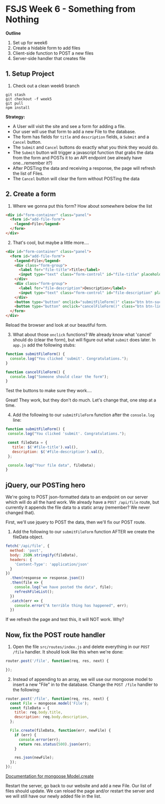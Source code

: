 # FSJS Week 6 - Something from Nothing

**Outline**

1. Set up for week6
2. Create a hidable form to add files
4. Client-side function to POST a new files
5. Server-side handler that creates file


## 1. Setup Project
1. Check out a clean week6 branch
```
git stash
git checkout -f week5
git pull
npm install
```

**Strategy:** 
* A User will visit the site and see a form for adding a file.  
* Our user will use that form to add a new File to the database.  
* The form has fields for `title` and `description` fields, a `Submit` and a `Cancel` button.  
* The `Submit` and `Cancel` buttons do exactly what you think they would do.  
* The `Submit` button will trigger a javascript function that grabs the data from the form and POSTs it to an API endpoint (we already have one...remember it?)
* After POSTing the data and receiving a response, the page will refresh the list of Files.
* The `Cancel` button will clear the form without POSTing the data

## 2. Create a form

1. Where we gonna put this form?  How about somewhere below the list
```html
<div id="form-container" class="panel">
  <form id="add-file-form">
    <legend>File</legend>
  </form>
</div>
```

2. That's cool, but maybe a little more....
```html
<div id="form-container" class="panel">
  <form id="add-file-form">
    <legend>File</legend>
    <div class="form-group">
      <label for="file-title">Title</label>
      <input type="text" class="form-control" id="file-title" placeholder="Title">
    </div>
    <div class="form-group">
      <label for="file-description">Description</label>
      <input type="text" class="form-control" id="file-description" placeholder="Description">
    </div>
    <button type="button" onclick="submitFileForm()" class="btn btn-success">Submit</button>
    <button type="button" onclick="cancelFileForm()" class="btn btn-link">cancel</button>
  </form>
</div>
```
Reload the browser and look at our beautiful form.  


3. What about those `onclick` functions?  We already know what 'cancel' should do (clear the form), but will figure out what `submit` does later.  In `app.js` add the following stubs:
```javascript
function submitFileForm() {
  console.log("You clicked 'submit'. Congratulations.");
}

function cancelFileForm() {
  console.log("Someone should clear the form");
}
```
Test the buttons to make sure they work....

Great! They work, but they don't do much. Let's change that, one step at a time.

4. Add the following to our `submitFileForm` function after the `console.log` line:
  ```javascript
 function submitFileForm() {
   console.log("You clicked 'submit'. Congratulations.");

   const fileData = {
     title: $('#file-title').val(),
     description: $('#file-description').val(),
   };

   console.log("Your file data", fileData);
 }
 ```

## jQuery, our POSTing hero

We're going to POST json-formatted data to an endpoint on our server which will do all the hard work.  We already have a `POST /api/file` route, but currently it appends the file data to a static array (remember?  We never changed that).

First, we'll use jquery to POST the data, then we'll fix our POST route.

1. Add the following to our `submitFileForm` function AFTER we create the fileData object.
  ```javascript
  fetch('/api/file', {
    method: 'post',
    body: JSON.stringify(fileData),
    headers: {
      'Content-Type': 'application/json'
    }
  })
    .then(response => response.json())
    .then(file => {
      console.log("we have posted the data", file);
      refreshFileList();
    })
    .catch(err => {
      console.error("A terrible thing has happened", err);
    }) 
  ```
  If we refresh the page and test this, it will NOT work. Why?


## Now, fix the POST route handler

1. Open the file `src/routes/index.js` and delete everything in our `POST /file` handler.  It should look like this when we're done:
  ```javascript
  router.post('/file', function(req, res, next) {

  });
  ```

2. Instead of appending to an array, we will use our mongoose model to insert a new "File" in to the database.  Change the `POST /file` handler to the following:
  ```javascript
  router.post('/file', function(req, res, next) {
    const File = mongoose.model('File');
    const fileData = {
      title: req.body.title,
      description: req.body.description,
    };

    File.create(fileData, function(err, newFile) {
      if (err) {
        console.error(err);
        return res.status(500).json(err);
      }

      res.json(newFile);
    });
  });
  ```
  [Documentation for mongoose Model.create](http://mongoosejs.com/docs/api.html#model_Model.create)

  Restart the server, go back to our website and add a new File.  Our list of files should update.  We can reload the page and/or restart the server and we will still have our newly added file in the list.
